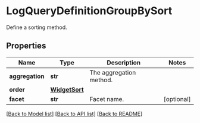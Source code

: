 # LogQueryDefinitionGroupBySort

Define a sorting method.

## Properties

| Name            | Type                            | Description             | Notes      |
| --------------- | ------------------------------- | ----------------------- | ---------- |
| **aggregation** | **str**                         | The aggregation method. |
| **order**       | [**WidgetSort**](WidgetSort.md) |                         |
| **facet**       | **str**                         | Facet name.             | [optional] |

[[Back to Model list]](README.md#documentation-for-models) [[Back to API list]](README.md#documentation-for-api-endpoints) [[Back to README]](README.md)
